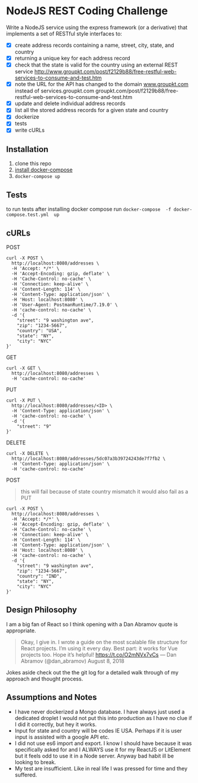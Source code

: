 # NodeJS REST Coding Challenge

Write a NodeJS service using the express framework (or a derivative) that implements a set of RESTful style interfaces to:

- [x] create address records containing a name, street, city, state, and country
- [x] returning a unique key for each address record
- [x] check that the state is valid for the country using an external REST service http://www.groupkt.com/post/f2129b88/free-restful-web-services-to-consume-and-test.htm
- [x] note the URL for the API has changed to the domain www.groupkt.com instead of services.groupkt.com groupkt.com/post/f2129b88/free-restful-web-services-to-consume-and-test.htm
- [x] update and delete individual address records
- [x] list all the stored address records for a given state and country
- [x] dockerize
- [x] tests
- [x] write cURLs 

## Installation 
1. clone this repo 
2. [install docker-compose](https://docs.docker.com/compose/install/)
3. `docker-compose up`

## Tests 
to run tests after installing docker compose run `docker-compose  -f docker-compose.test.yml  up`

## cURLs

POST

```
curl -X POST \
  http://localhost:8080/addresses \
  -H 'Accept: */*' \
  -H 'Accept-Encoding: gzip, deflate' \
  -H 'Cache-Control: no-cache' \
  -H 'Connection: keep-alive' \
  -H 'Content-Length: 114' \
  -H 'Content-Type: application/json' \
  -H 'Host: localhost:8080' \
  -H 'User-Agent: PostmanRuntime/7.19.0' \
  -H 'cache-control: no-cache' \
  -d '{
	"street": "9 washington ave",
	"zip": "1234-5667",
	"country": "USA",
	"state": "NY",
	"city": "NYC"
}'
```

GET

```
curl -X GET \
  http://localhost:8080/addresses \
  -H 'cache-control: no-cache'
```

PUT

```
curl -X PUT \
  http://localhost:8080/addresses/<ID> \
  -H 'Content-Type: application/json' \
  -H 'cache-control: no-cache' \
  -d '{
	"street": "9"
}'
```

DELETE

```
curl -X DELETE \
  http://localhost:8080/addresses/5dc07a3b39724243de7f7fb2 \
  -H 'Content-Type: application/json' \
  -H 'cache-control: no-cache'
```

POST
> this will fail because of state country mismatch
> it would also fail as a PUT

```
curl -X POST \
  http://localhost:8080/addresses \
  -H 'Accept: */*' \
  -H 'Accept-Encoding: gzip, deflate' \
  -H 'Cache-Control: no-cache' \
  -H 'Connection: keep-alive' \
  -H 'Content-Length: 114' \
  -H 'Content-Type: application/json' \
  -H 'Host: localhost:8080' \
  -H 'cache-control: no-cache' \
  -d '{
	"street": "9 washington ave",
	"zip": "1234-5667",
	"country": "IND",
	"state": "NY",
	"city": "NYC"
}'
```

## Design Philosophy

I am a big fan of React so I think opening with a Dan Abramov quote is appropriate.

> Okay, I give in. I wrote a guide on the most scalable file structure for React projects. I’m using it every day. Best part: it works for Vue projects too. Hope it’s helpful! https://t.co/O2mNVx7vCs
> — Dan Abramov (@dan_abramov) August 8, 2018

Jokes aside check out the the git log for a detailed walk through of my approach and thought process.

## Assumptions and Notes

- I have never dockerized a Mongo database. I have always just used a dedicated droplet I would not put this into production as I have no clue if I did it correctly, but hey it works.
- Input for state and country will be codes IE USA. Perhaps if it is user input is assisted with a google API etc.
- I did not use es6 import and export. I know I should have because it was specifically asked for and I ALWAYS use it for my ReactJS or LitElement but it feels odd to use it in a Node server. Anyway bad habit ill be looking to break.
- My test are insufficient. Like in real life I was pressed for time and they suffered.
